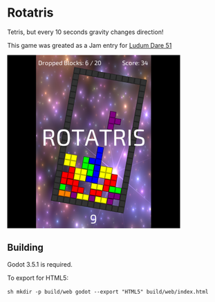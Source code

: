 # Rotatris

Tetris, but every 10 seconds gravity changes direction!

This game was greated as a Jam entry for [Ludum Dare 51](https://ldjam.com/events/ludum-dare/51/$305562)

![Screenshot](screenshot_small.png)

## Building

Godot 3.5.1 is required.

To export for HTML5:

``sh
mkdir -p build/web
godot --export "HTML5" build/web/index.html
``
